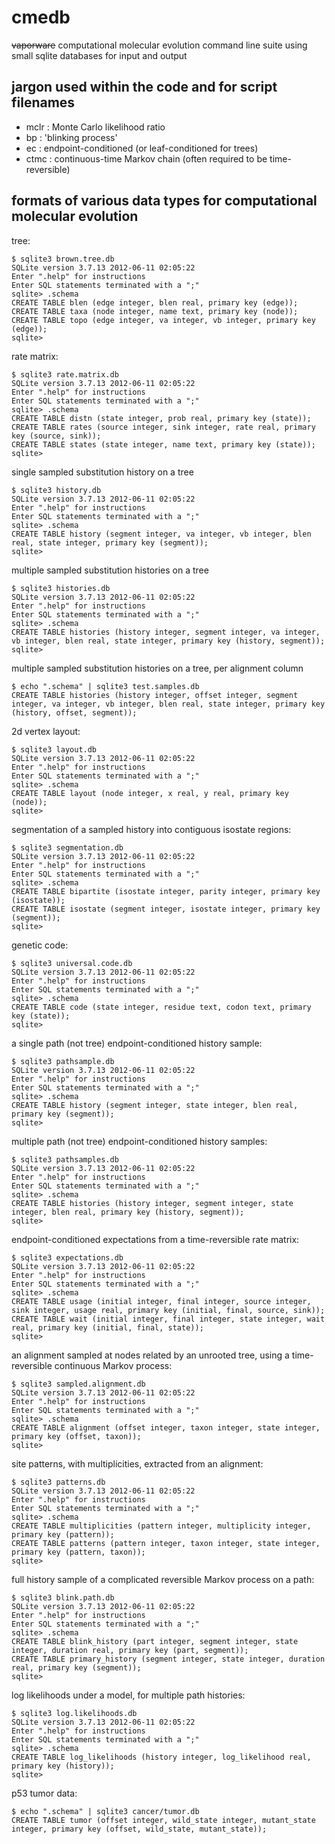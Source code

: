 cmedb
=====

~~vaporware~~ computational molecular evolution command line suite
using small sqlite databases for input and output


jargon used within the code and for script filenames
----------------------------------------------------

* mclr : Monte Carlo likelihood ratio
* bp : 'blinking process'
* ec : endpoint-conditioned (or leaf-conditioned for trees)
* ctmc : continuous-time Markov chain (often required to be time-reversible)


formats of various data types for computational molecular evolution
-------------------------------------------------------------------

tree:

    $ sqlite3 brown.tree.db 
    SQLite version 3.7.13 2012-06-11 02:05:22
    Enter ".help" for instructions
    Enter SQL statements terminated with a ";"
    sqlite> .schema
    CREATE TABLE blen (edge integer, blen real, primary key (edge));
    CREATE TABLE taxa (node integer, name text, primary key (node));
    CREATE TABLE topo (edge integer, va integer, vb integer, primary key (edge));
    sqlite> 

rate matrix:

    $ sqlite3 rate.matrix.db
    SQLite version 3.7.13 2012-06-11 02:05:22
    Enter ".help" for instructions
    Enter SQL statements terminated with a ";"
    sqlite> .schema
    CREATE TABLE distn (state integer, prob real, primary key (state));
    CREATE TABLE rates (source integer, sink integer, rate real, primary key (source, sink));
    CREATE TABLE states (state integer, name text, primary key (state));
    sqlite> 

single sampled substitution history on a tree

    $ sqlite3 history.db
    SQLite version 3.7.13 2012-06-11 02:05:22
    Enter ".help" for instructions
    Enter SQL statements terminated with a ";"
    sqlite> .schema
    CREATE TABLE history (segment integer, va integer, vb integer, blen real, state integer, primary key (segment));
    sqlite> 

multiple sampled substitution histories on a tree

    $ sqlite3 histories.db 
    SQLite version 3.7.13 2012-06-11 02:05:22
    Enter ".help" for instructions
    Enter SQL statements terminated with a ";"
    sqlite> .schema
    CREATE TABLE histories (history integer, segment integer, va integer, vb integer, blen real, state integer, primary key (history, segment));
    sqlite> 

multiple sampled substitution histories on a tree, per alignment column

    $ echo ".schema" | sqlite3 test.samples.db
    CREATE TABLE histories (history integer, offset integer, segment integer, va integer, vb integer, blen real, state integer, primary key (history, offset, segment));

2d vertex layout:

    $ sqlite3 layout.db
    SQLite version 3.7.13 2012-06-11 02:05:22
    Enter ".help" for instructions
    Enter SQL statements terminated with a ";"
    sqlite> .schema
    CREATE TABLE layout (node integer, x real, y real, primary key (node));
    sqlite> 

segmentation of a sampled history into contiguous isostate regions:

    $ sqlite3 segmentation.db 
    SQLite version 3.7.13 2012-06-11 02:05:22
    Enter ".help" for instructions
    Enter SQL statements terminated with a ";"
    sqlite> .schema
    CREATE TABLE bipartite (isostate integer, parity integer, primary key (isostate));
    CREATE TABLE isostate (segment integer, isostate integer, primary key (segment));
    sqlite> 

genetic code:

    $ sqlite3 universal.code.db
    SQLite version 3.7.13 2012-06-11 02:05:22
    Enter ".help" for instructions
    Enter SQL statements terminated with a ";"
    sqlite> .schema
    CREATE TABLE code (state integer, residue text, codon text, primary key (state));
    sqlite> 
    
a single path (not tree) endpoint-conditioned history sample:

    $ sqlite3 pathsample.db
    SQLite version 3.7.13 2012-06-11 02:05:22
    Enter ".help" for instructions
    Enter SQL statements terminated with a ";"
    sqlite> .schema
    CREATE TABLE history (segment integer, state integer, blen real, primary key (segment));
    sqlite> 

multiple path (not tree) endpoint-conditioned history samples:

    $ sqlite3 pathsamples.db 
    SQLite version 3.7.13 2012-06-11 02:05:22
    Enter ".help" for instructions
    Enter SQL statements terminated with a ";"
    sqlite> .schema
    CREATE TABLE histories (history integer, segment integer, state integer, blen real, primary key (history, segment));
    sqlite> 

endpoint-conditioned expectations from a time-reversible rate matrix:

    $ sqlite3 expectations.db                   
    SQLite version 3.7.13 2012-06-11 02:05:22
    Enter ".help" for instructions
    Enter SQL statements terminated with a ";"
    sqlite> .schema
    CREATE TABLE usage (initial integer, final integer, source integer, sink integer, usage real, primary key (initial, final, source, sink));
    CREATE TABLE wait (initial integer, final integer, state integer, wait real, primary key (initial, final, state));
    sqlite> 

an alignment sampled at nodes related by an unrooted tree,
using a time-reversible continuous Markov process:

    $ sqlite3 sampled.alignment.db 
    SQLite version 3.7.13 2012-06-11 02:05:22
    Enter ".help" for instructions
    Enter SQL statements terminated with a ";"
    sqlite> .schema
    CREATE TABLE alignment (offset integer, taxon integer, state integer, primary key (offset, taxon));
    sqlite> 

site patterns, with multiplicities, extracted from an alignment:

    $ sqlite3 patterns.db 
    SQLite version 3.7.13 2012-06-11 02:05:22
    Enter ".help" for instructions
    Enter SQL statements terminated with a ";"
    sqlite> .schema
    CREATE TABLE multiplicities (pattern integer, multiplicity integer, primary key (pattern));
    CREATE TABLE patterns (pattern integer, taxon integer, state integer, primary key (pattern, taxon));
    sqlite> 

full history sample of a complicated reversible Markov process on a path:

    $ sqlite3 blink.path.db                     
    SQLite version 3.7.13 2012-06-11 02:05:22
    Enter ".help" for instructions
    Enter SQL statements terminated with a ";"
    sqlite> .schema
    CREATE TABLE blink_history (part integer, segment integer, state integer, duration real, primary key (part, segment));
    CREATE TABLE primary_history (segment integer, state integer, duration real, primary key (segment));
    sqlite> 

log likelihoods under a model, for multiple path histories:

    $ sqlite3 log.likelihoods.db 
    SQLite version 3.7.13 2012-06-11 02:05:22
    Enter ".help" for instructions
    Enter SQL statements terminated with a ";"
    sqlite> .schema
    CREATE TABLE log_likelihoods (history integer, log_likelihood real, primary key (history));
    sqlite> 

p53 tumor data:

    $ echo ".schema" | sqlite3 cancer/tumor.db 
    CREATE TABLE tumor (offset integer, wild_state integer, mutant_state integer, primary key (offset, wild_state, mutant_state));

